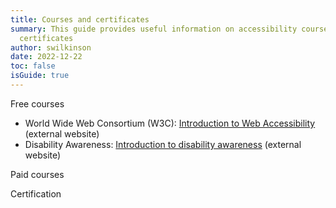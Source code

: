 ```yaml
---
title: Courses and certificates
summary: This guide provides useful information on accessibility courses and
  certificates
author: swilkinson
date: 2022-12-22
toc: false
isGuide: true
---
```

Free courses

* World Wide Web Consortium (W3C): [Introduction to Web Accessibility](https://www.w3.org/blog/2019/12/free-online-course-introduction-to-web-accessibility/) (external website)
* Disability Awareness: [Introduction to disability awareness](https://disabilityawareness.com.au/elearning/disability-awareness/) (external website)

Paid courses

Certification